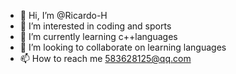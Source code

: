 - 👋 Hi, I’m @Ricardo-H
- 👀 I’m interested in coding and sports
- 🌱 I’m currently learning c++languages
- 💞️ I’m looking to collaborate on learning languages
- 📫 How to reach me 583628125@qq.com


